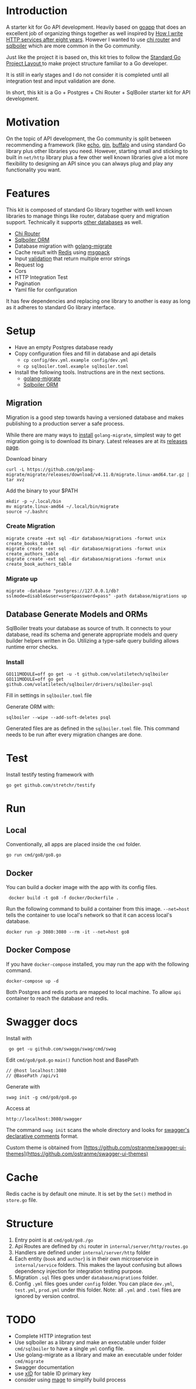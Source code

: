 # Introduction

A starter kit for Go API development. Heavily based on [goapp](https://github.com/bnkamalesh/goapp)
that does an excellent job of organizing things together as well inspired by [How I write HTTP
 services after eight years](https://pace.dev/blog/2018/05/09/how-I-write-http-services-after-eight-years.html).
 However I wanted to use [chi router](https://github.com/go-chi/chi) and [sqlboiler](https://github.com/volatiletech/sqlboiler/)
 which are more common in the Go community.

Just like the project it is based on, this kit tries to follow the [Standard Go Project Layout
](https://github.com/golang-standards/project-layout) to make project structure familiar to a Go
 developer.

It is still in early stages and I do not consider it is completed until all integration test and
 input validation are done.

In short, this kit is a Go + Postgres + Chi Router + SqlBoiler starter kit for API development.

# Motivation

On the topic of API development, the Go community is split between recommending a framework (like
 [echo](https://github.com/labstack/echo), [gin](https://github.com/gin-gonic/gin), 
   [buffalo](http://gobuffalo.io/) and using standard Go library plus other libraries you need. 
   However, starting small and sticking to built in `net/http` library plus a few other
    well known libraries give a lot more flexibility to designing an API since you can always
     plug and play any functionality you want. 

# Features

This kit is composed of standard Go library together with well known libraries to
 manage things like router, database query and migration support. Technically it supports 
 [other databases](https://github.com/volatiletech/sqlboiler#supported-databases) as well. 

  - [Chi Router](https://github.com/go-chi/chi) 
  - [Sqlboiler ORM](https://github.com/volatiletech/sqlboiler/)
  - Database migration with [golang-migrate](https://github.com/golang-migrate/migrate/)
  - Cache result with [Redis](https://redis.io) using [msgpack](https://msgpack.org) 
  - Input [validation](https://github.com/go-playground/validator) that return multiple error
   strings
  - Request log
  - Cors
  - HTTP Integration Test
  - Pagination
  - Yaml file for configuration

It has few dependencies and replacing one library to another is easy as long as it adheres to
 standard Go library interface.

# Setup

  - Have an empty Postgres database ready
  - Copy configuration files and fill in database and api details 
    - `cp config/dev.yml.example config/dev.yml`
    - `cp sqlboiler.toml.example sqlboiler.toml`
  - Install the following tools. Instructions are in the next sections.
    - [golang-migrate](https://github.com/golang-migrate/migrate/)
    - [Sqlboiler ORM](https://github.com/volatiletech/sqlboiler/)

## Migration

Migration is a good step towards having a versioned database and makes publishing to a production
 server a safe process.
 
 While there are many ways to [install](https://github.com/golang-migrate/migrate/tree/master/cmd/migrate)
 `golang-migrate`, simplest way to get migration going is to download its binary. Latest releases
  are at its [releases page](https://github.com/golang-migrate/migrate/releases).

Download binary

    curl -L https://github.com/golang-migrate/migrate/releases/download/v4.11.0/migrate.linux-amd64.tar.gz | tar xvz

Add the binary to your $PATH

    mkdir -p ~/.local/bin
    mv migrate.linux-amd64 ~/.local/bin/migrate
    source ~/.bashrc
    
### Create Migration

    migrate create -ext sql -dir database/migrations -format unix create_books_table
    migrate create -ext sql -dir database/migrations -format unix create_authors_table
    migrate create -ext sql -dir database/migrations -format unix create_book_authors_table


### Migrate up

    migrate -database "postgres://127.0.0.1/db?sslmode=disable&user=user&password=pass" -path database/migrations up
    

## Database Generate Models and ORMs

SqlBoiler treats your database as source of truth. It connects to your database, read its schema
 and generate appropriate models and query builder helpers written in Go. Utilizing a type-safe
  query building allows runtime error checks. 

### Install

    GO111MODULE=off go get -u -t github.com/volatiletech/sqlboiler
    GO111MODULE=off go get github.com/volatiletech/sqlboiler/drivers/sqlboiler-psql
         
Fill in settings in `sqlboiler.toml` file

Generate ORM with:    
    
    sqlboiler --wipe --add-soft-deletes psql

Generated files are as defined in the `sqlboiler.toml` file. This command needs to be run after
 every migration changes are done.

# Test

Install testify testing framework with

    go get github.com/stretchr/testify

# Run

## Local

Conventionally, all apps are placed inside the `cmd` folder.

    go run cmd/go8/go8.go 
    
## Docker

You can build a docker image with the app with its config files.

     docker build -t go8 -f docker/Dockerfile .

Run the following command to build a container from this image. `--net=host` tells the container
 to use local's network so that it can access local's database.

    docker run -p 3080:3080 --rm -it --net=host go8


## Docker Compose

If you have `docker-compose` installed, you may run the app with the following command. 

    docker-compose up -d

Both Postgres and redis ports are mapped to local machine. To allow `api` container to reach the
 database and redis.


# Swagger docs

Install with

     go get -u github.com/swaggo/swag/cmd/swag
     
Edit `cmd/go8/go8.go` `main()` function host and BasePath  

    // @host localhost:3080
    // @BasePath /api/v1

   
Generate with

    swag init -g cmd/go8/go8.go
    
Access at

    http://localhost:3080/swagger

The command `swag init` scans the whole directory and looks for [swagger's declarative comments](https://github.com/swaggo/swag#declarative-comments-format)
 format.

Custom theme is obtained from [https://github.com/ostranme/swagger-ui-themes](https://github.com/ostranme/swagger-ui-themes)


# Cache

Redis cache is by default one minute. It is set by the `Set()` method in `store.go` file.

# Structure
    
1. Entry point is at `cmd/go8/go8./go`
2. Api Routes are defined by `chi` router in `internal/server/http/routes.go`
3. Handlers are defined under `internal/server/http` folder
4. Each entity (`book` and `author`) is in their own microservice in `internal/service` folders. 
This makes the layout confusing but allows dependency injection for integration testing purpose.
5. Migration `.sql` files goes under `database/migrations` folder.
6. Config `.yml` files goes under `config` folder. You can place `dev.yml`, `test.yml`, `prod.yml` 
under this folder. Note: all `.yml` and `.toml` files are ignored by version control.

# TODO

 - Complete HTTP integration test
 - Use sqlboiler as a library and make an executable under folder `cmd/sqlboiler` to have a single
  `yml` config file.
 - Use golang-migrate as a library and make an executable under folder `cmd/migrate`
 - Swagger documentation
 - use [xID](https://github.com/rs/xid) for table ID primary key
 - consider using [mage](https://github.com/magefile/mage) to simplify build process

